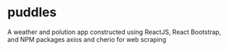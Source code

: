 # puddles
A weather and polution app constructed using ReactJS, React Bootstrap, and NPM packages axios and cherio for web scraping
